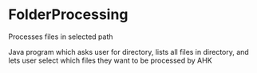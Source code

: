 # FolderProcessing
Processes files in selected path

Java program which asks user for directory, lists all files in directory, and lets user select which files they want to be processed by AHK
